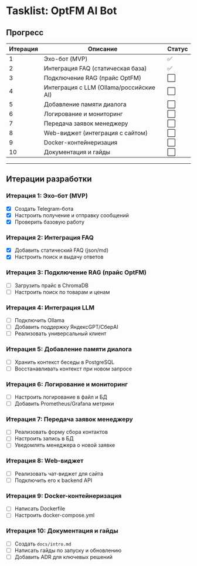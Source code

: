 # Tasklist: OptFM AI Bot

## Прогресс
| Итерация | Описание | Статус |
|----------|----------|--------|
| 1 | Эхо-бот (MVP) | ✅ |
| 2 | Интеграция FAQ (статическая база) | ✅ |
| 3 | Подключение RAG (прайс OptFM) | ⬜ |
| 4 | Интеграция с LLM (Ollama/российские AI) | ⬜ |
| 5 | Добавление памяти диалога | ⬜ |
| 6 | Логирование и мониторинг | ⬜ |
| 7 | Передача заявок менеджеру | ⬜ |
| 8 | Web-виджет (интеграция с сайтом) | ⬜ |
| 9 | Docker-контейнеризация | ⬜ |
| 10 | Документация и гайды | ⬜ |

---

## Итерации разработки

### Итерация 1: Эхо-бот (MVP)
- [x] Создать Telegram-бота
- [x] Настроить получение и отправку сообщений
- [x] Проверить базовую работу

### Итерация 2: Интеграция FAQ
- [x] Добавить статический FAQ (json/md)
- [x] Настроить поиск и выдачу ответов

### Итерация 3: Подключение RAG (прайс OptFM)
- [ ] Загрузить прайс в ChromaDB
- [ ] Настроить поиск по товарам и ценам

### Итерация 4: Интеграция LLM
- [ ] Подключить Ollama
- [ ] Добавить поддержку ЯндексGPT/СберAI
- [ ] Реализовать универсальный клиент

### Итерация 5: Добавление памяти диалога
- [ ] Хранить контекст беседы в PostgreSQL
- [ ] Восстанавливать контекст при новом запросе

### Итерация 6: Логирование и мониторинг
- [ ] Настроить логирование в файл и БД
- [ ] Добавить Prometheus/Grafana метрики

### Итерация 7: Передача заявок менеджеру
- [ ] Реализовать форму сбора контактов
- [ ] Настроить запись в БД
- [ ] Уведомлять менеджера о новой заявке

### Итерация 8: Web-виджет
- [ ] Реализовать чат-виджет для сайта
- [ ] Подключить его к backend API

### Итерация 9: Docker-контейнеризация
- [ ] Написать Dockerfile
- [ ] Настроить docker-compose.yml

### Итерация 10: Документация и гайды
- [ ] Создать `docs/intro.md`
- [ ] Написать гайды по запуску и обновлению
- [ ] Добавить ADR для ключевых решений
